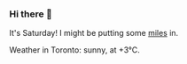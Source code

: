 ### Hi there :wave:

It's Saturday! I might be putting some [miles](https://www.strava.com/athletes/889963) in.

Weather in Toronto: sunny, at +3°C.
